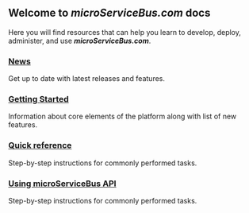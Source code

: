 ## Welcome to _**microServiceBus.com**_ docs

Here you will find resources that can help you learn to develop, deploy, administer, and use _**microServiceBus.com**_.

### [News](/microServiceBus.docs/nav/news)
Get up to date with latest releases and features.

### [Getting Started](/wiki/view/1033)
Information about core elements of the platform along with list of new features.

### [Quick reference](/microServiceBus.docs/nav/quickReference)
Step-by-step instructions for commonly performed tasks.

### [Using microServiceBus API](/microServiceBus.docs/nav/api)
Step-by-step instructions for commonly performed tasks.